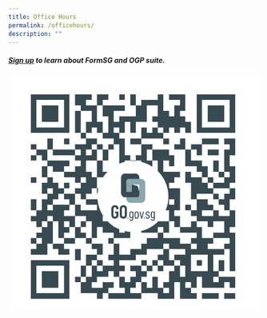 ```yaml
---
title: Office Hours
permalink: /officehours/
description: ""
---
```

##### [Sign up](go.gov.sg/formsg-officehours-august2023) to learn about FormSG and OGP suite.
![](/images/officehours-aug2023.png)

